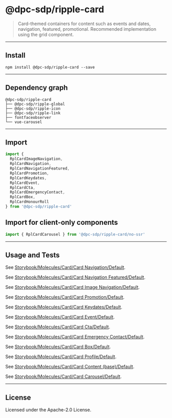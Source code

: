 <!-- GENERATED_DOCS -->
# @dpc-sdp/ripple-card

> Card-themed containers for content such as events and dates, navigation,
featured, promotional. Recommended implementation using the grid component.

--------------------------------------------------------------------------------

## Install

```shell
npm install @dpc-sdp/ripple-card --save
```

--------------------------------------------------------------------------------

## Dependency graph

```shell
@dpc-sdp/ripple-card
├── @dpc-sdp/ripple-global
├── @dpc-sdp/ripple-icon
├── @dpc-sdp/ripple-link
├── fontfaceobserver
└── vue-carousel
```

--------------------------------------------------------------------------------

## Import

```js
import {
  RplCardImageNavigation,
  RplCardNavigation,
  RplCardNavigationFeatured,
  RplCardPromotion,
  RplCardKeydates,
  RplCardEvent,
  RplCardCta,
  RplCardEmergencyContact,
  RplCardBox,
  RplCardHonourRoll
} from '@dpc-sdp/ripple-card'
```

## Import for client-only components

```js
import { RplCardCarousel } from '@dpc-sdp/ripple-card/no-ssr'
```

--------------------------------------------------------------------------------

## Usage and Tests

See [Storybook/Molecules/Card/Card Navigation/Default](https://ripple.sdp.vic.gov.au/?path=/story/molecules-card-card-navigation--default).

See [Storybook/Molecules/Card/Card Navigation Featured/Default](https://ripple.sdp.vic.gov.au/?path=/story/molecules-card-card-navigation-featured--default).

See [Storybook/Molecules/Card/Card Image Navigation/Default](https://ripple.sdp.vic.gov.au/?path=/story/molecules-card-card-image-navigation--default).

See [Storybook/Molecules/Card/Card Promotion/Default](https://ripple.sdp.vic.gov.au/?path=/story/molecules-card-card-promotion--default).

See [Storybook/Molecules/Card/Card Keydates/Default](https://ripple.sdp.vic.gov.au/?path=/story/molecules-card-card-keydates--default).

See [Storybook/Molecules/Card/Card Event/Default](https://ripple.sdp.vic.gov.au/?path=/story/molecules-card-card-event--default).

See [Storybook/Molecules/Card/Card Cta/Default](https://ripple.sdp.vic.gov.au/?path=/story/molecules-card-card-cta--default).

See [Storybook/Molecules/Card/Card Emergency Contact/Default](https://ripple.sdp.vic.gov.au/?path=/story/molecules-card-card-emergency-contact--default).

See [Storybook/Molecules/Card/Card Box/Default](https://ripple.sdp.vic.gov.au/?path=/story/molecules-card-card-box--default).

See [Storybook/Molecules/Card/Card Profile/Default](https://ripple.sdp.vic.gov.au/?path=/story/molecules-card-card-profile--default).

See [Storybook/Molecules/Card/Card Content (base)/Default](https://ripple.sdp.vic.gov.au/?path=/story/molecules-card-card-content-base--default).

See [Storybook/Molecules/Card/Card Carousel/Default](https://ripple.sdp.vic.gov.au/?path=/story/molecules-card-card-carousel--default).

--------------------------------------------------------------------------------

## License

Licensed under the Apache-2.0 License.

<!-- /GENERATED_DOCS -->
